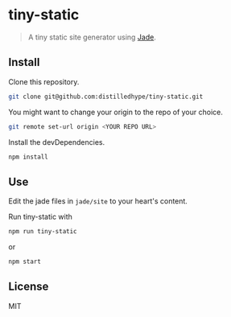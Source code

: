 # tiny-static

> A tiny static site generator using [Jade](http://jade-lang.com).

## Install

Clone this repository.

```sh
git clone git@github.com:distilledhype/tiny-static.git
```

You might want to change your origin to the repo of your choice.

```sh
git remote set-url origin <YOUR REPO URL>
```

Install the devDependencies.

```sh
npm install
```

## Use

Edit the jade files in `jade/site` to your heart's content.

Run tiny-static with

```sh
npm run tiny-static
```

or

```sh
npm start
```

## License
MIT
